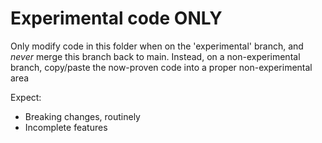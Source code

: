 # Experimental code ONLY

Only modify code in this folder when on the 'experimental' branch, and
*never* merge this branch back to main.  Instead, on a non-experimental
branch, copy/paste the now-proven code into a proper non-experimental area

Expect:

* Breaking changes, routinely
* Incomplete features


